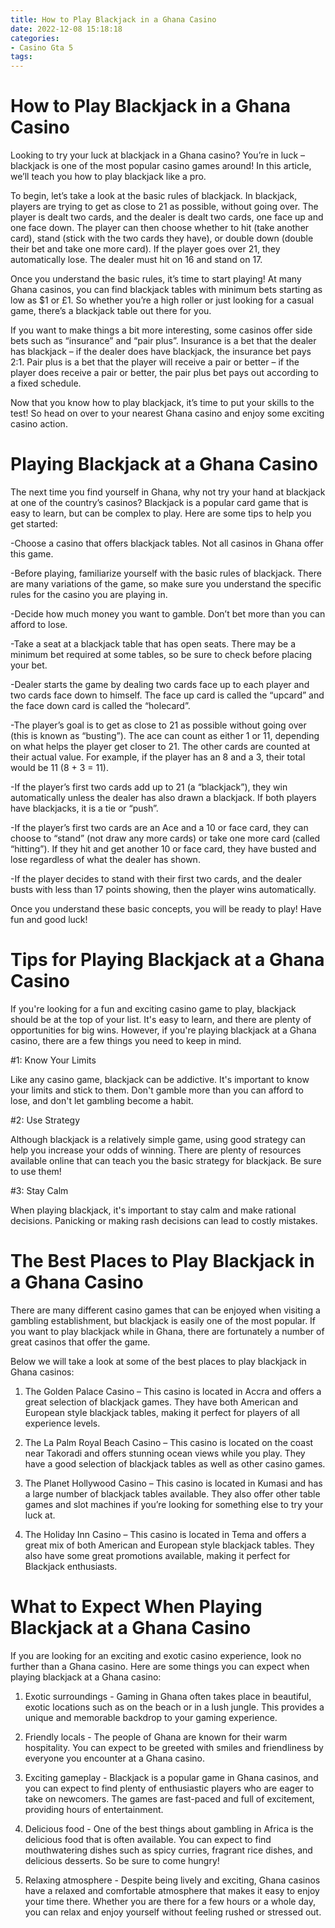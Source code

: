 ```yaml
---
title: How to Play Blackjack in a Ghana Casino 
date: 2022-12-08 15:18:18
categories:
- Casino Gta 5
tags:
---
```



#  How to Play Blackjack in a Ghana Casino 

Looking to try your luck at blackjack in a Ghana casino? You’re in luck – blackjack is one of the most popular casino games around! In this article, we’ll teach you how to play blackjack like a pro.

To begin, let’s take a look at the basic rules of blackjack. In blackjack, players are trying to get as close to 21 as possible, without going over. The player is dealt two cards, and the dealer is dealt two cards, one face up and one face down. The player can then choose whether to hit (take another card), stand (stick with the two cards they have), or double down (double their bet and take one more card). If the player goes over 21, they automatically lose. The dealer must hit on 16 and stand on 17.

Once you understand the basic rules, it’s time to start playing! At many Ghana casinos, you can find blackjack tables with minimum bets starting as low as $1 or £1. So whether you’re a high roller or just looking for a casual game, there’s a blackjack table out there for you.

If you want to make things a bit more interesting, some casinos offer side bets such as “insurance” and “pair plus”. Insurance is a bet that the dealer has blackjack – if the dealer does have blackjack, the insurance bet pays 2:1. Pair plus is a bet that the player will receive a pair or better – if the player does receive a pair or better, the pair plus bet pays out according to a fixed schedule.

Now that you know how to play blackjack, it’s time to put your skills to the test! So head on over to your nearest Ghana casino and enjoy some exciting casino action.

#  Playing Blackjack at a Ghana Casino 

The next time you find yourself in Ghana, why not try your hand at blackjack at one of the country’s casinos? Blackjack is a popular card game that is easy to learn, but can be complex to play. Here are some tips to help you get started:

-Choose a casino that offers blackjack tables. Not all casinos in Ghana offer this game.

-Before playing, familiarize yourself with the basic rules of blackjack. There are many variations of the game, so make sure you understand the specific rules for the casino you are playing in.

-Decide how much money you want to gamble. Don’t bet more than you can afford to lose.

-Take a seat at a blackjack table that has open seats. There may be a minimum bet required at some tables, so be sure to check before placing your bet.

-Dealer starts the game by dealing two cards face up to each player and two cards face down to himself. The face up card is called the “upcard” and the face down card is called the “holecard”.

-The player’s goal is to get as close to 21 as possible without going over (this is known as “busting”). The ace can count as either 1 or 11, depending on what helps the player get closer to 21. The other cards are counted at their actual value. For example, if the player has an 8 and a 3, their total would be 11 (8 + 3 = 11).

-If the player’s first two cards add up to 21 (a “blackjack”), they win automatically unless the dealer has also drawn a blackjack. If both players have blackjacks, it is a tie or “push”.

-If the player’s first two cards are an Ace and a 10 or face card, they can choose to “stand” (not draw any more cards) or take one more card (called “hitting”). If they hit and get another 10 or face card, they have busted and lose regardless of what the dealer has shown.

-If the player decides to stand with their first two cards, and the dealer busts with less than 17 points showing, then the player wins automatically.

Once you understand these basic concepts, you will be ready to play! Have fun and good luck!

#  Tips for Playing Blackjack at a Ghana Casino 

If you're looking for a fun and exciting casino game to play, blackjack should be at the top of your list. It's easy to learn, and there are plenty of opportunities for big wins. However, if you're playing blackjack at a Ghana casino, there are a few things you need to keep in mind.

#1: Know Your Limits

Like any casino game, blackjack can be addictive. It's important to know your limits and stick to them. Don't gamble more than you can afford to lose, and don't let gambling become a habit.

#2: Use Strategy

Although blackjack is a relatively simple game, using good strategy can help you increase your odds of winning. There are plenty of resources available online that can teach you the basic strategy for blackjack. Be sure to use them!

#3: Stay Calm

When playing blackjack, it's important to stay calm and make rational decisions. Panicking or making rash decisions can lead to costly mistakes.

#  The Best Places to Play Blackjack in a Ghana Casino 

There are many different casino games that can be enjoyed when visiting a gambling establishment, but blackjack is easily one of the most popular. If you want to play blackjack while in Ghana, there are fortunately a number of great casinos that offer the game.

Below we will take a look at some of the best places to play blackjack in Ghana casinos:

1) The Golden Palace Casino – This casino is located in Accra and offers a great selection of blackjack games. They have both American and European style blackjack tables, making it perfect for players of all experience levels.

2) The La Palm Royal Beach Casino – This casino is located on the coast near Takoradi and offers stunning ocean views while you play. They have a good selection of blackjack tables as well as other casino games.

3) The Planet Hollywood Casino – This casino is located in Kumasi and has a large number of blackjack tables available. They also offer other table games and slot machines if you’re looking for something else to try your luck at.

4) The Holiday Inn Casino – This casino is located in Tema and offers a great mix of both American and European style blackjack tables. They also have some great promotions available, making it perfect for Blackjack enthusiasts.

#  What to Expect When Playing Blackjack at a Ghana Casino

If you are looking for an exciting and exotic casino experience, look no further than a Ghana casino. Here are some things you can expect when playing blackjack at a Ghana casino:

1. Exotic surroundings - Gaming in Ghana often takes place in beautiful, exotic locations such as on the beach or in a lush jungle. This provides a unique and memorable backdrop to your gaming experience.

2. Friendly locals - The people of Ghana are known for their warm hospitality. You can expect to be greeted with smiles and friendliness by everyone you encounter at a Ghana casino.

3. Exciting gameplay - Blackjack is a popular game in Ghana casinos, and you can expect to find plenty of enthusiastic players who are eager to take on newcomers. The games are fast-paced and full of excitement, providing hours of entertainment.

4. Delicious food - One of the best things about gambling in Africa is the delicious food that is often available. You can expect to find mouthwatering dishes such as spicy curries, fragrant rice dishes, and delicious desserts. So be sure to come hungry!

5. Relaxing atmosphere - Despite being lively and exciting, Ghana casinos have a relaxed and comfortable atmosphere that makes it easy to enjoy your time there. Whether you are there for a few hours or a whole day, you can relax and enjoy yourself without feeling rushed or stressed out.